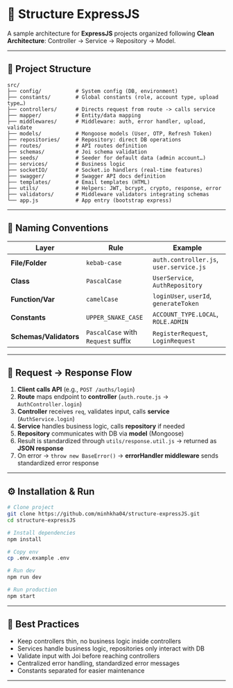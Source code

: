 # 🚀 Structure ExpressJS

A sample architecture for **ExpressJS** projects organized following **Clean Architecture**: Controller → Service → Repository → Model.  

---

## 📂 Project Structure

```
src/
├── config/           # System config (DB, environment)
├── constants/        # Global constants (role, account type, upload type…)
├── controllers/      # Directs request from route -> calls service
├── mapper/           # Entity/data mapping
├── middlewares/      # Middleware: auth, error handler, upload, validate
├── models/           # Mongoose models (User, OTP, Refresh Token)
├── repositories/     # Repository: direct DB operations
├── routes/           # API routes definition
├── schemas/          # Joi schema validation
├── seeds/            # Seeder for default data (admin account…)
├── services/         # Business logic
├── socketIO/         # Socket.io handlers (real-time features)
├── swagger/          # Swagger API docs definition
├── templates/        # Email templates (HTML)
├── utils/            # Helpers: JWT, bcrypt, crypto, response, error
├── validators/       # Middleware validators integrating schemas
└── app.js            # App entry (bootstrap express)
```

---

## 📝 Naming Conventions

| Layer       | Rule | Example |
|-------------|------|---------|
| **File/Folder** | `kebab-case` | `auth.controller.js`, `user.service.js` |
| **Class**   | `PascalCase`    | `UserService`, `AuthRepository` |
| **Function/Var** | `camelCase`   | `loginUser`, `userId`, `generateToken` |
| **Constants** | `UPPER_SNAKE_CASE` | `ACCOUNT_TYPE.LOCAL`, `ROLE.ADMIN` |
| **Schemas/Validators** | `PascalCase` with `Request` suffix | `RegisterRequest`, `LoginRequest` |

---

## 🔄 Request → Response Flow

1. **Client calls API** (e.g., `POST /auths/login`)  
2. **Route** maps endpoint to **controller** (`auth.route.js` → `AuthController.login`)  
3. **Controller** receives `req`, validates input, calls **service** (`AuthService.login`)  
4. **Service** handles business logic, calls **repository** if needed  
5. **Repository** communicates with DB via **model** (Mongoose)  
6. Result is standardized through `utils/response.util.js` → returned as **JSON response**  
7. On error → `throw new BaseError()` → **errorHandler middleware** sends standardized error response  

---

## ⚙️ Installation & Run

```bash
# Clone project
git clone https://github.com/minhkha04/structure-expressJS.git
cd structure-expressJS

# Install dependencies
npm install

# Copy env
cp .env.example .env

# Run dev
npm run dev

# Run production
npm start
```

---

## 📌 Best Practices

- Keep controllers thin, no business logic inside controllers  
- Services handle business logic, repositories only interact with DB  
- Validate input with Joi before reaching controllers  
- Centralized error handling, standardized error messages  
- Constants separated for easier maintenance  

---